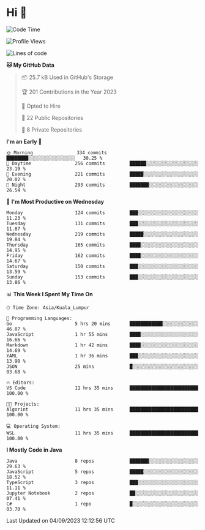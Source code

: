 <h1>Hi 👋</h1>

<!--START_SECTION:waka-->
![Code Time](http://img.shields.io/badge/Code%20Time-371%20hrs%2019%20mins-blue)

![Profile Views](http://img.shields.io/badge/Profile%20Views-0-blue)

![Lines of code](https://img.shields.io/badge/From%20Hello%20World%20I%27ve%20Written-1.1%20million%20lines%20of%20code-blue)

**🐱 My GitHub Data** 

> 📦 25.7 kB Used in GitHub's Storage 
 > 
> 🏆 201 Contributions in the Year 2023
 > 
> 💼 Opted to Hire
 > 
> 📜 22 Public Repositories 
 > 
> 🔑 8 Private Repositories 
 > 
**I'm an Early 🐤** 

```text
🌞 Morning                334 commits         ████████░░░░░░░░░░░░░░░░░   30.25 % 
🌆 Daytime                256 commits         ██████░░░░░░░░░░░░░░░░░░░   23.19 % 
🌃 Evening                221 commits         █████░░░░░░░░░░░░░░░░░░░░   20.02 % 
🌙 Night                  293 commits         ███████░░░░░░░░░░░░░░░░░░   26.54 % 
```
📅 **I'm Most Productive on Wednesday** 

```text
Monday                   124 commits         ███░░░░░░░░░░░░░░░░░░░░░░   11.23 % 
Tuesday                  131 commits         ███░░░░░░░░░░░░░░░░░░░░░░   11.87 % 
Wednesday                219 commits         █████░░░░░░░░░░░░░░░░░░░░   19.84 % 
Thursday                 165 commits         ████░░░░░░░░░░░░░░░░░░░░░   14.95 % 
Friday                   162 commits         ████░░░░░░░░░░░░░░░░░░░░░   14.67 % 
Saturday                 150 commits         ███░░░░░░░░░░░░░░░░░░░░░░   13.59 % 
Sunday                   153 commits         ███░░░░░░░░░░░░░░░░░░░░░░   13.86 % 
```


📊 **This Week I Spent My Time On** 

```text
🕑︎ Time Zone: Asia/Kuala_Lumpur

💬 Programming Languages: 
Go                       5 hrs 20 mins       ████████████░░░░░░░░░░░░░   46.07 % 
JavaScript               1 hr 55 mins        ████░░░░░░░░░░░░░░░░░░░░░   16.66 % 
Markdown                 1 hr 42 mins        ████░░░░░░░░░░░░░░░░░░░░░   14.69 % 
YAML                     1 hr 36 mins        ███░░░░░░░░░░░░░░░░░░░░░░   13.90 % 
JSON                     25 mins             █░░░░░░░░░░░░░░░░░░░░░░░░   03.68 % 

🔥 Editors: 
VS Code                  11 hrs 35 mins      █████████████████████████   100.00 % 

🐱‍💻 Projects: 
Algorint                 11 hrs 35 mins      █████████████████████████   100.00 % 

💻 Operating System: 
WSL                      11 hrs 35 mins      █████████████████████████   100.00 % 
```

**I Mostly Code in Java** 

```text
Java                     8 repos             ███████░░░░░░░░░░░░░░░░░░   29.63 % 
JavaScript               5 repos             █████░░░░░░░░░░░░░░░░░░░░   18.52 % 
TypeScript               3 repos             ███░░░░░░░░░░░░░░░░░░░░░░   11.11 % 
Jupyter Notebook         2 repos             ██░░░░░░░░░░░░░░░░░░░░░░░   07.41 % 
C#                       1 repo              █░░░░░░░░░░░░░░░░░░░░░░░░   03.70 % 
```




 Last Updated on 04/09/2023 12:12:56 UTC
<!--END_SECTION:waka-->

